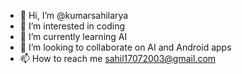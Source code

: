 - 👋 Hi, I’m @kumarsahilarya
- 👀 I’m interested in coding 
- 🌱 I’m currently learning AI
- 💞️ I’m looking to collaborate on AI and Android apps
- 📫 How to reach me sahil17072003@gmail.com

<!---
kumarsahilarya/kumarsahilarya is a ✨ special ✨ repository because its `README.md` (this file) appears on your GitHub profile.
You can click the Preview link to take a look at your changes.
--->
